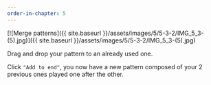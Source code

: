 ```yaml
---
order-in-chapter: 5
---
```


[![Merge patterns]({{ site.baseurl }}/assets/images/5/5-3-2/IMG_5_3-(5).jpg)]({{
site.baseurl }}/assets/images/5/5-3-2/IMG_5_3-(5).jpg)

 Drag and drop your pattern to an already used one.

 Click `"Add to end"`, you now have a new pattern composed of your 2 previous ones played one after the other.
